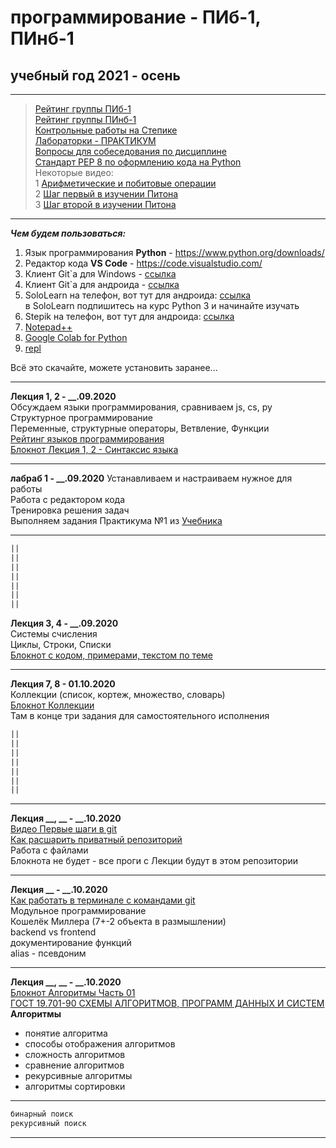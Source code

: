 # программирование - ПИб-1, ПИнб-1  
## учебный год 2021 - осень  
  
---  
  
>[Рейтинг группы ПИб-1](https://docs.google.com/spreadsheets/d/1FhLiFwJTjjfBdlUZKR8naXp9SjxTs7qLObPK_XH54s0/edit?usp=sharing)  
>[Рейтинг группы ПИнб-1](https://docs.google.com/spreadsheets/d/1LWQTnpxa9zfqvRoPEYdkHC1g3CEjIarkeZnc-pNkkRg/edit?usp=sharing)  
>[Контрольные работы на Степике](https://stepik.org/64867/)  
>[Лабораторки - ПРАКТИКУМ](https://pcoding.ru/pdf/PythonJunior.pdf)  
>[Вопросы для собеседования по дисциплине](questions.md)  
>[Стандарт PEP 8 по оформлению кода на Python](https://pythonworld.ru/osnovy/pep-8-rukovodstvo-po-napisaniyu-koda-na-python.html)  
>Некоторые видео:  
>1 [Арифметические и побитовые операции](https://youtu.be/gsdyjDg4w-g)  
>2 [Шаг первый в изучении Питона](https://youtu.be/Z4JoqD-vZJY)  
>3 [Шаг второй в изучении Питона](https://youtu.be/CeIJqd1spDk)  

---

***Чем будем пользоваться:***  

1) Язык программирования **Python** - https://www.python.org/downloads/  
2) Редактор кода **VS Code** - https://code.visualstudio.com/  
3) Клиент Git`а для Windows - [ссылка](https://central.github.com/deployments/desktop/desktop/latest/win32)  
4) Клиент Git`а для андроида - [ссылка](https://play.google.com/store/apps/details?id=com.thirtydegreesray.openhub&hl=en)  
5) SoloLearn на телефон, вот тут для андроида: [ссылка](https://play.google.com/store/apps/details?id=com.sololearn&hl=ru)  
в SoloLearn подпишитесь на курс Python 3 и начинайте изучать  
6) Stepik на телефон, вот тут для андроида: [ссылка](https://play.google.com/store/apps/details?id=org.stepic.droid&hl=ru)  
7) [Notepad++](https://notepad-plus-plus.org/downloads/)  
8) [Google Colab for Python](https://colab.research.google.com/)  
9) [repl](https://replit.com/~)  

Всё это скачайте, можете установить заранее...  

---

**Лекция 1, 2 - __.09.2020**  
Обсуждаем языки программирования, сравниваем js, cs, py  
Структурное программирование  
Переменные, структурные операторы, Ветвление, Функции  
[Рейтинг языков программирования](https://tiobe.com/tiobe-index/)  
[Блокнот Лекция 1, 2 - Синтаксис языка](https://colab.research.google.com/drive/1Lt59yQHjRePtOk7ZTOgK4tsLhvOJQvzc?usp=sharing)  

---  

**лабраб 1 - __.09.2020**
Устанавливаем и настраиваем нужное для работы  
Работа с редактором кода  
Тренировка решения задач  
Выполняем задания Практикума №1 из [Учебника](https://pcoding.ru/pdf/PythonJunior.pdf)  

---  

```txt
||
||
||
||
||
||
||

```

**Лекция 3, 4 - __.09.2020**  
Системы счисления  
Циклы, Строки, Списки  
[Блокнот с кодом, примерами, текстом по теме](https://colab.research.google.com/drive/1ILVGU5q6rc5bxR038nXylkXut4KNFmGh?usp=sharing)  

---  

**Лекция 7, 8 - 01.10.2020**  
Коллекции (список, кортеж, множество, словарь)  
[Блокнот Коллекции](https://colab.research.google.com/drive/1W4No6ScA1EFZT5zjnxiqnOL0YkC0wvi6?usp=sharing)  
Там в конце три задания для самостоятельного исполнения  

```txt
||
||
||
||
||
||
||

```

---  

**Лекция __, __ - __.10.2020**  
[Видео Первые шаги в git](https://youtu.be/axbgYWA8yQM)  
[Как расшарить приватный репозиторий](https://pcoding.ru/pdf/shareGit.pdf)  
Работа с файлами  
Блокнота не будет - все проги с Лекции будут в этом репозитории  

---  

**Лекция __ - __.10.2020**  
[Как работать в терминале с командами git](https://youtu.be/JfpCicDUMKc)  
Модульное программирование  
Кошелёк Миллера (7+-2 объекта в размышлении)  
backend vs frontend  
документирование функций  
alias - псевдоним  

---  

**Лекция __, __ - __.10.2020**  
[Блокнот Алгоритмы Часть 01](https://colab.research.google.com/drive/1iFjs5ufpdgjq6wOBbd98pj-J23JKEslr?usp=sharing)  
[ГОСТ 19.701-90 СХЕМЫ АЛГОРИТМОВ, ПРОГРАММ ДАННЫХ И СИСТЕМ](https://pcoding.ru/gost/GOST_19.701-90_%D0%90%D0%BB%D0%B3%D0%BE%D1%80%D0%B8%D1%82%D0%BC%D1%8B.pdf)  
**Алгоритмы**  

* понятие алгоритма
* способы отображения алгоритмов
* сложность алгоритмов
* сравнение алгоритмов
* рекурсивные алгоритмы
* алгоритмы сортировки

---

```txt
бинарный поиск  
рекурсивный поиск  
```

---
